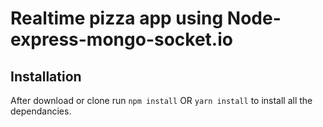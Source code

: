 # Realtime pizza app using Node-express-mongo-socket.io

## Installation 
After download or clone run `npm install` OR `yarn install` to install all the dependancies.

